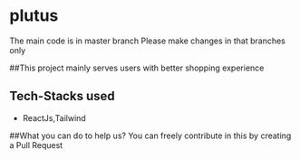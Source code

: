 # plutus

The main code is in master branch 
Please make changes in that branches only

##This project mainly serves users with better shopping experience 

## Tech-Stacks used

- ReactJs,Tailwind

##What you can do to help us?
You can freely contribute in this by creating a Pull Request
